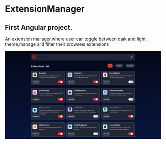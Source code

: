 # ExtensionManager

## First Angular project.
An extension manager,where user can toggle between dark and light theme,manage and filter their browsers extensions


![Design preview for the Browser extensions manager UI coding challenge](/public/assets/images/preview.png)